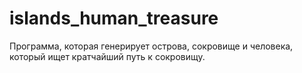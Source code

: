 # islands_human_treasure
Программа, которая генерирует острова, сокровище и человека, который ищет кратчайший путь к сокровищу.
